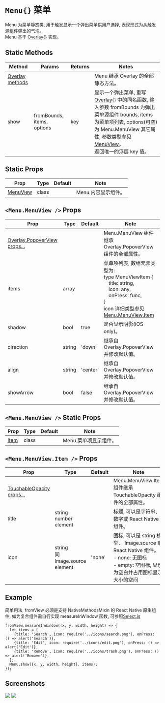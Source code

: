 # `Menu{}` 菜单
Menu 为菜单静态类, 用于触发显示一个弹出菜单供用户选择, 表现形式为从触发源组件弹出的气泡。<br/>Menu 基于 [Overlay{}](Overlay.md) 实现。

## Static Methods
| Method | Params | Returns | Notes |
|---|---|---|---|
| [Overlay methods](Overlay.md) |  |  | Menu 继承 Overlay 的全部静态方法。
| show | fromBounds, items, options | key | 显示一个弹出菜单, 重写 [Overlay{}](Overlay.md) 中的同名函数, 输入参数 fromBounds 为弹出菜单源组件 bounds, items 为菜单项列表, options(可空)为 Menu.MenuView 其它属性, 参数类型参见 [MenuView](#menumenuview--props)。<br/>返回唯一的浮层 key 值。

## Static Props
| Prop | Type | Default | Note |
|---|---|---|---|
| [MenuView](#menumenuview--props) | class |  | Menu 内容显示组件。

## `<Menu.MenuView />` Props
| Prop | Type | Default | Note |
|---|---|---|---|
| [Overlay.PopoverView props...](Overlay.md#overlaypopoverview--props) |  |  | Menu.MenuView 组件继承 Overlay.PopoverView 组件的全部属性。
| items | array |  | 菜单项列表, 数组元素类型为: <br/>type MenuViewItem {<br/>&ensp;&ensp;title: string,<br/>&ensp;&ensp;icon: any,<br/>&ensp;&ensp;onPress: func,<br/>}<br/>icon 详细类型参见[Menu.MenuView.Item](#menumenuviewitem--props)
| shadow | bool | true | 是否显示阴影(iOS only)。
| direction | string | 'down' | 继承自 Overlay.PopoverView 并修改默认值。
| align | string | 'center' | 继承自 Overlay.PopoverView 并修改默认值。
| showArrow | bool | false | 继承自 Overlay.PopoverView 并修改默认值。

## `<Menu.MenuView />` Static Props
| Prop | Type | Default | Note |
|---|---|---|---|
| [Item](#menumenuviewitem--props) | class |  | Menu 菜单项显示组件。

## `<Menu.MenuView.Item />` Props
| Prop | Type | Default | Note |
|---|---|---|---|
| [TouchableOpacity props...](https://facebook.github.io/react-native/docs/touchableopacity.html) |  |  | Menu.MenuView.Item 组件继承 TouchableOpacity 组件的全部属性。
| title | string<br/>number<br/>element |  | 标题, 可以是字符串、数字或 React Native 组件。
| icon | string<br/>同Image.source<br/>element | 'none' | 图标, 可以是 string 枚举、 Image.source 或 React Native 组件。<br/>- none: 无图标<br/>- empty: 空图标, 显示为空白并占用图标显示大小的空间

## Example
简单用法, fromView 必须是支持 NativeMethodsMixin 的 React Native 原生组件, 如为复合组件需自行实现 measureInWindow 函数, 可参照[Select.js](/components/Select/Select.js)
```
fromView.measureInWindow((x, y, width, height) => {
  let items = [
    {title: 'Search', icon: require('../icons/search.png'), onPress: () => alert('Search')},
    {title: 'Edit', icon: require('../icons/edit.png'), onPress: () => alert('Edit')},
    {title: 'Remove', icon: require('../icons/trash.png'), onPress: () => alert('Remove')},
  ];
  Menu.show({x, y, width, height}, items);
});
```


## Screenshots
![](https://github.com/rilyu/teaset/blob/master/screenshots/20a-Menu1.png?raw=true) ![](https://github.com/rilyu/teaset/blob/master/screenshots/20a-Menu2.png?raw=true)
